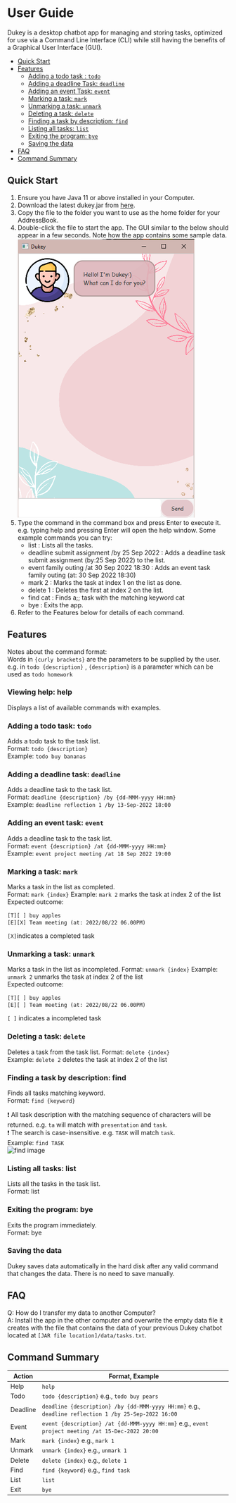# User Guide
Dukey is a desktop chatbot app for managing and storing tasks, optimized for use via a Command Line Interface (CLI) while still having the benefits of a Graphical User Interface (GUI).

- [Quick Start](https://github.com/shaniceng/ip/tree/master/docs#quick-start)
- [Features](https://github.com/shaniceng/ip/tree/master/docs#features)
  - [Adding a todo task : ```todo```](https://github.com/shaniceng/ip/tree/master/docs##todo)
  - [Adding a deadline Task: ```deadline```]()
  - [Adding an event Task: ```event```]()
  - [Marking a task: ```mark```]()
  - [Unmarking a task: ```unmark```]()
  - [Deleting a task: ```delete```]()
  - [Finding a task by description: ```find```]()
  - [Listing all tasks: ```list```]()
  - [Exiting the program: ```bye```]()
  - [Saving the data]()
- [FAQ]()
- [Command Summary]()

## Quick Start
1. Ensure you have Java 11 or above installed in your Computer.
2. Download the latest dukey.jar from [here]().
3. Copy the file to the folder you want to use as the home folder for your AddressBook.
4. Double-click the file to start the app. The GUI similar to the below should appear in a few seconds. Note how the app contains some sample data.  
![start image](./images/start.png)
5. Type the command in the command box and press Enter to execute it. e.g. typing help and pressing Enter will open the help window.
   Some example commands you can try:
    - list : Lists all the tasks.
    - deadline submit assignment /by 25 Sep 2022 : Adds a deadline task submit assignment (by:25 Sep 2022) to the list.
    - event family outing /at 30 Sep 2022 18:30 : Adds an event task family outing (at: 30 Sep 2022 18:30)
    - mark 2 : Marks the task at index 1 on the list as done.
    - delete 1 : Deletes the first at index 2 on the list.
    - find cat : Finds a;; task with the matching keyword cat
    - bye : Exits the app.
6. Refer to the Features below for details of each command.

## Features 
Notes about the command format:  
Words in ```{curly brackets}``` are the parameters to be supplied by the user.  
e.g. in ```todo {description}``` , ```{description}``` is a parameter which can be used as ```todo homework```

### Viewing help: help
Displays a list of available commands with examples.

### Adding a todo task: ```todo```
Adds a todo task to the task list.  
Format: ```todo {description} ```   
Example: ```todo buy bananas```

### Adding a deadline task: ```deadline```
Adds a deadline task to the task list.    
Format: ```deadline {description} /by {dd-MMM-yyyy HH:mm}```  
Example: ```deadline reflection 1 /by 13-Sep-2022 18:00```

### Adding an event task: ```event```
Adds a deadline task to the task list.  
Format: ```event {description} /at {dd-MMM-yyyy HH:mm}```  
Example: ```event project meeting /at 18 Sep 2022 19:00```

### Marking a task: ```mark```
Marks a task in the list as completed.  
Format: ```mark {index}``` Example: ```mark 2``` marks the task at index 2 of the list    
Expected outcome:
```
[T][ ] buy apples
[E][X] Team meeting (at: 2022/08/22 06.00PM)
```
```[X]```indicates a completed task

### Unmarking a task: ```unmark```
Marks a task in the list as incompleted.
Format: ```unmark {index}``` Example: ```unmark 2``` unmarks the task at index 2 of the list  
Expected outcome:
```
[T][ ] buy apples
[E][ ] Team meeting (at: 2022/08/22 06.00PM)
```
```[ ]``` indicates a incompleted task 

### Deleting a task: ```delete```
Deletes a task from the task list.
Format: ```delete {index}```   
Example: ```delete 2``` deletes the task at index 2 of the list

### Finding a task by description: find
Finds all tasks matching keyword.  
Format: ```find {keyword}```

❗ All task description with the matching sequence of characters will be returned. e.g. ```ta``` will match with ```presentation``` and ```task```.  
❗ The search is case-insensitive. e.g. ```TASK``` will match ```task```.  
Example: ```find TASK```  
![find image](./images/find.png)

### Listing all tasks: list
Lists all the tasks in the task list.  
Format: list

### Exiting the program: bye
Exits the program immediately.  
Format: bye

### Saving the data
Dukey saves data automatically in the hard disk after any valid command that changes the data. There is no need to save manually.

## FAQ
Q: How do I transfer my data to another Computer?  
A: Install the app in the other computer and overwrite the empty data file it creates with the file that contains the data of your previous Dukey chatbot located at ```[JAR file location]/data/tasks.txt```.

## Command Summary
| Action | Format, Example |
| -------| ----------------|
| Help   | ```help```
| Todo   | ```todo {description}```  e.g., ```todo buy pears ```
| Deadline | ```deadline {description} /by {dd-MMM-yyyy HH:mm}```  e.g., ```deadline reflection 1 /by 25-Sep-2022 16:00```
| Event | ```event {description} /at {dd-MMM-yyyy HH:mm}```  e.g., ```event project meeting /at 15-Dec-2022 20:00```
| Mark | ```mark {index}```  e.g., ```mark 1```
| Unmark | ```unmark {index}```  e.g., ```unmark 1```
| Delete | ```delete {index}```  e.g., ```delete 1```
| Find | ```find {keyword}```  e.g., ```find task```
| List | ```list```
| Exit | ```bye```
